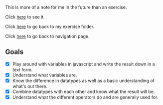 This is more of a note for me in the future than an exercise.

Click [here](https://scenoxmans.github.io/learning-frontend/exercises/1.javascript/1.variables/) to see it.

Click [here](https://github.com/scenoxmans/learning-frontend/tree/master/exercises/1.javascript) to go back to my exercise folder.

Click [here](https://scenoxmans.github.io/learning-frontend/) to go back to navigation page.


## Goals
- [x] Play around with variables in javascript and write the result down in a text form.
- [x] Understand what variables are.
- [x] Know the difference in datatypes as well as a basic understanding of what's out there.
- [x] Combine datatypes with each other and know what the result will be.
- [x] Understand what the different operators do and are generally used for.
